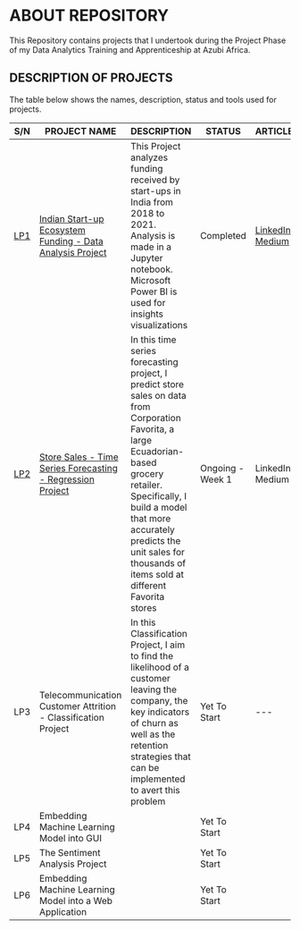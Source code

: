# ABOUT REPOSITORY
 This Repository contains projects that I undertook during the Project Phase of my Data Analytics Training and Apprenticeship at Azubi Africa.


## DESCRIPTION OF PROJECTS
The table below shows the names, description, status and tools used for projects.

| S/N | PROJECT NAME | DESCRIPTION | STATUS | ARTICLE |
|-----|--------------|-------------|---------|-------|
|[LP1](https://github.com/elvis-darko/Training-and-Apprenticeship-Portfolio-Projects/tree/main/INDIAN-STARTUP-ECOSYSTEM-FUNDING)|     [Indian Start-up Ecosystem Funding - Data Analysis Project](https://github.com/elvis-darko/Training-and-Apprenticeship-Portfolio-Projects/tree/main/INDIAN-STARTUP-ECOSYSTEM-FUNDING)        |  This Project analyzes funding received by start-ups in India from 2018 to 2021. Analysis is made in a Jupyter notebook. Microsoft Power BI is used for insights visualizations       |  Completed      |  [LinkedIn](https://www.linkedin.com/feed/update/urn:li:share:7050151401053708288/)<br />[Medium](https://medium.com/@el.darkoel/the-indian-start-up-ecosystem-an-analysis-of-funding-d234f84f13bb)|
|[LP2](https://github.com/elvis-darko/Training-and-Apprenticeship-Portfolio-Projects/tree/main/STORE-SALES-TIME-SERIES-FORECASTING)| [Store Sales - Time Series Forecasting - Regression Project](https://github.com/elvis-darko/Training-and-Apprenticeship-Portfolio-Projects/tree/main/STORE-SALES-TIME-SERIES-FORECASTING)           |    In this time series forecasting project, I predict store sales on data from Corporation Favorita, a large Ecuadorian-based grocery retailer. Specifically, I build a model that more accurately predicts the unit sales for thousands of items sold at different Favorita stores       | Ongoing - Week 1        |  LinkedIn<br />Medium    |
|LP3|     Telecommunication Customer Attrition - Classification Project         |     In this Classification Project, I aim to find the likelihood of a customer leaving the company, the key indicators of churn as well as the retention strategies that can be implemented to avert this problem        | Yet To Start        |    ---   |
|LP4|     Embedding Machine Learning Model into GUI         |             |  Yet To Start       |       |
|LP5|   The Sentiment Analysis Project           |             |  Yet To Start       |       |
|LP6|        Embedding Machine Learning Model into a Web Application      |             |  Yet To Start       |       |



